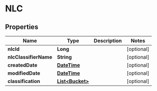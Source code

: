
# NLC

## Properties
Name | Type | Description | Notes
------------ | ------------- | ------------- | -------------
**nlcId** | **Long** |  |  [optional]
**nlcClassifierName** | **String** |  |  [optional]
**createdDate** | [**DateTime**](DateTime.md) |  |  [optional]
**modifiedDate** | [**DateTime**](DateTime.md) |  |  [optional]
**classification** | [**List&lt;Bucket&gt;**](Bucket.md) |  |  [optional]



